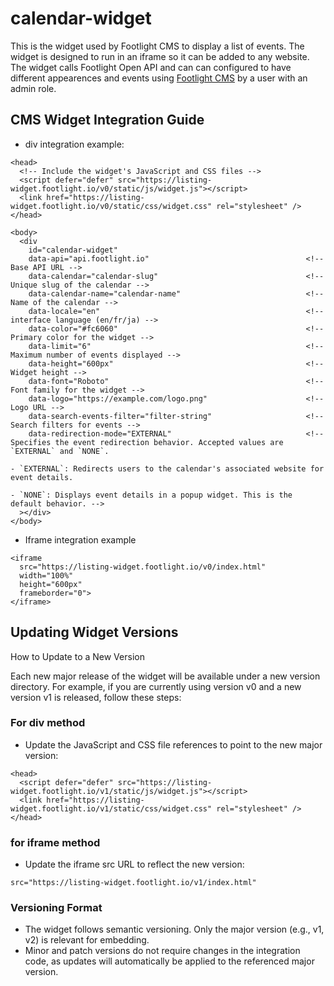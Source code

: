 # calendar-widget

This is the widget used by Footlight CMS to display a list of events. The widget is designed to run in an iframe so it can be added to any website. The widget calls Footlight Open API and can can configured to have different appearences and events using [Footlight CMS](https://cms.footlight.io) by a user with an admin role.

## CMS Widget Integration Guide

* div integration example:
```
<head>
  <!-- Include the widget's JavaScript and CSS files -->
  <script defer="defer" src="https://listing-widget.footlight.io/v0/static/js/widget.js"></script>
  <link href="https://listing-widget.footlight.io/v0/static/css/widget.css" rel="stylesheet" />
</head>

<body>
  <div
    id="calendar-widget"
    data-api="api.footlight.io"                                   <!-- Base API URL -->
    data-calendar="calendar-slug"                                 <!-- Unique slug of the calendar -->
    data-calendar-name="calendar-name"                            <!-- Name of the calendar -->
    data-locale="en"                                              <!-- interface language (en/fr/ja) -->
    data-color="#fc6060"                                          <!-- Primary color for the widget -->
    data-limit="6"                                                <!-- Maximum number of events displayed -->
    data-height="600px"                                           <!-- Widget height -->
    data-font="Roboto"                                            <!-- Font family for the widget -->
    data-logo="https://example.com/logo.png"                      <!-- Logo URL -->
    data-search-events-filter="filter-string"                     <!-- Search filters for events -->
    data-redirection-mode="EXTERNAL"                              <!-- Specifies the event redirection behavior. Accepted values are `EXTERNAL` and `NONE`.
                                                                            - `EXTERNAL`: Redirects users to the calendar's associated website for event details.
                                                                            - `NONE`: Displays event details in a popup widget. This is the default behavior. --> 
  ></div>
</body>
```

* Iframe integration example
```
<iframe
  src="https://listing-widget.footlight.io/v0/index.html"
  width="100%"
  height="600px"
  frameborder="0">
</iframe>
```

## Updating Widget Versions

How to Update to a New Version

Each new major release of the widget will be available under a new version directory. For example, if you are currently using version v0 and a new version v1 is released, follow these steps:

### For div method
* Update the JavaScript and CSS file references to point to the new major version:
```
<head>
  <script defer="defer" src="https://listing-widget.footlight.io/v1/static/js/widget.js"></script>
  <link href="https://listing-widget.footlight.io/v1/static/css/widget.css" rel="stylesheet" />
</head>
```

### for iframe method
* Update the iframe src URL to reflect the new version:
```
src="https://listing-widget.footlight.io/v1/index.html"
```

### Versioning Format
* The widget follows semantic versioning. Only the major version (e.g., v1, v2) is relevant for embedding.
* Minor and patch versions do not require changes in the integration code, as updates will automatically be applied to the referenced major version.





